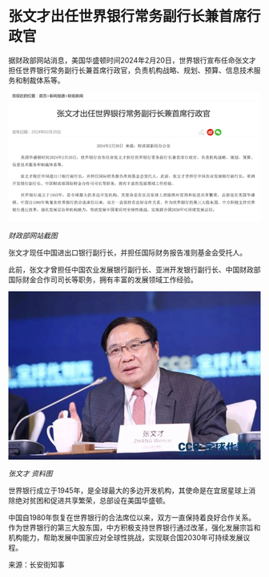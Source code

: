 # 张文才出任世界银行常务副行长兼首席行政官

据财政部网站消息，美国华盛顿时间2024年2月20日，世界银行宣布任命张文才担任世界银行常务副行长兼首席行政官，负责机构战略、规划、预算、信息技术服务和制裁体系等。

![2a705180863111f303e96905f49f1bc7.jpg](https://raw.githubusercontent.com/qqhsx/qqnews_image/main/2024/02/21/张文才出任世界银行常务副行长兼首席行政官/2a705180863111f303e96905f49f1bc7.jpg)

_财政部网站截图_

张文才现任中国进出口银行副行长，并担任国际财务报告准则基金会受托人。

此前，张文才曾担任中国农业发展银行副行长、亚洲开发银行副行长、中国财政部国际财金合作司司长等职务，拥有丰富的发展领域工作经验。

![65ae78bc6d7a7f661dbcb361238c2f95.jpg](https://raw.githubusercontent.com/qqhsx/qqnews_image/main/2024/02/21/张文才出任世界银行常务副行长兼首席行政官/65ae78bc6d7a7f661dbcb361238c2f95.jpg)

 _张文才 资料图_

世界银行成立于1945年，是全球最大的多边开发机构，其使命是在宜居星球上消除绝对贫困和促进共享繁荣，总部设在美国华盛顿。

中国自1980年恢复在世界银行的合法席位以来，双方一直保持着良好合作关系。作为世界银行的第三大股东国，中方积极支持世界银行通过改革，强化发展宗旨和机构能力，帮助发展中国家应对全球性挑战，实现联合国2030年可持续发展议程。

来源：长安街知事

